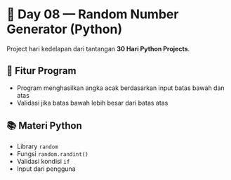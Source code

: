 # 📅 Day 08 — Random Number Generator (Python)

Project hari kedelapan dari tantangan **30 Hari Python Projects**.

## 🎲 Fitur Program

- Program menghasilkan angka acak berdasarkan input batas bawah dan atas
- Validasi jika batas bawah lebih besar dari batas atas

## 📚 Materi Python

- Library `random`
- Fungsi `random.randint()`
- Validasi kondisi `if`
- Input dari pengguna
